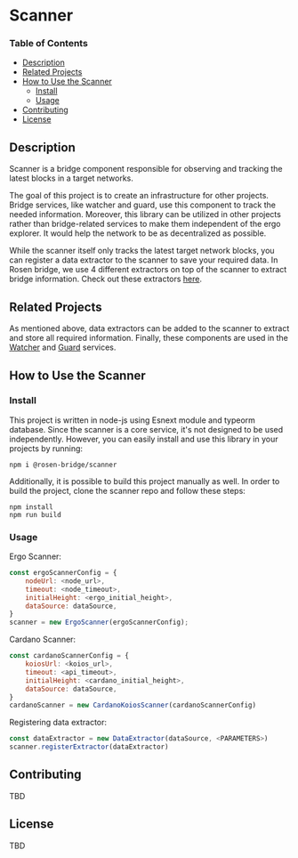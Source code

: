 # Scanner

### Table of Contents

- [Description](#description)
- [Related Projects](#related-projects)
- [How to Use the Scanner](#how-to-use-the-scanner)
  - [Install](#install)
  - [Usage](#usage)
- [Contributing](#contributing)
- [License](#license)
  <a name="headers"/>

## Description

Scanner is a bridge component responsible for observing and tracking the latest blocks in a target networks.

The goal of this project is to create an infrastructure for other projects. Bridge services, like watcher and guard, use this component to track the needed information. Moreover, this library can be utilized in other projects rather than bridge-related services to make them independent of the ergo explorer. It would help the network to be as decentralized as possible.

While the scanner itself only tracks the latest target network blocks, you can register a data extractor to the scanner to save your required data. In Rosen bridge, we use 4 different extractors on top of the scanner to extract bridge information. Check out these extractors [here](https://github.com/orgs/rosen-bridge/repositories).

## Related Projects

As mentioned above, data extractors can be added to the scanner to extract and store all required information. Finally, these components are used in the [Watcher](https://github.com/rosen-bridge/watcher) and [Guard](https://github.com/rosen-bridge/ts-guard-service) services.

## How to Use the Scanner

### Install

This project is written in node-js using Esnext module and typeorm database. Since the scanner is a core service, it's not designed to be used independently. However, you can easily install and use this library in your projects by running:

```shell
npm i @rosen-bridge/scanner
```

Additionally, it is possible to build this project manually as well. In order to build the project, clone the scanner repo and follow these steps:

```shell
npm install
npm run build
```

### Usage

Ergo Scanner:

```javascript
const ergoScannerConfig = {
    nodeUrl: <node_url>,
    timeout: <node_timeout>,
    initialHeight: <ergo_initial_height>,
    dataSource: dataSource,
}
scanner = new ErgoScanner(ergoScannerConfig);
```

Cardano Scanner:

```javascript
const cardanoScannerConfig = {
    koiosUrl: <koios_url>,
    timeout: <api_timeout>,
    initialHeight: <cardano_initial_height>,
    dataSource: dataSource,
}
cardanoScanner = new CardanoKoiosScanner(cardanoScannerConfig)
```

Registering data extractor:

```javascript
const dataExtractor = new DataExtractor(dataSource, <PARAMETERS>)
scanner.registerExtractor(dataExtractor)
```

## Contributing

TBD

## License

TBD
